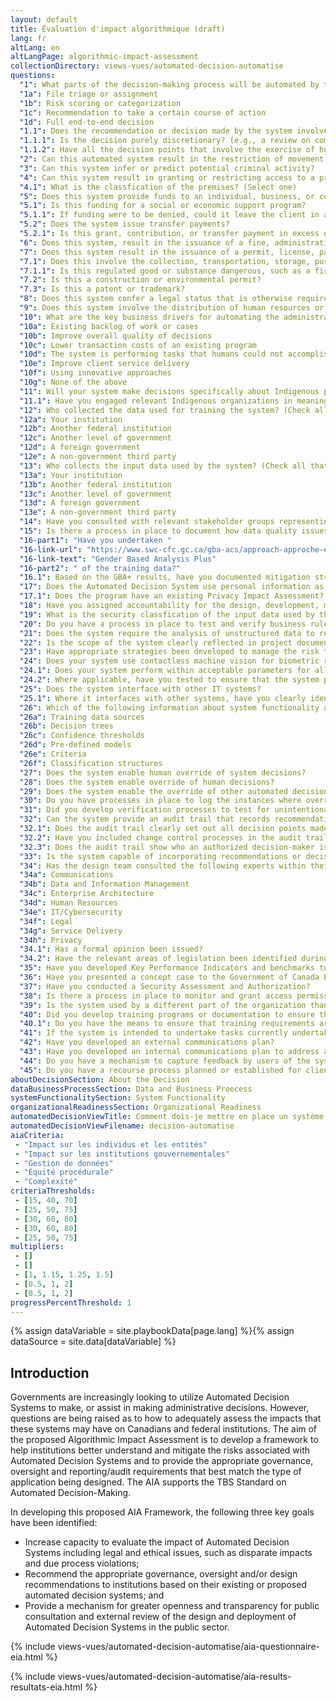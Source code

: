 ```yaml
---
layout: default
title: Évaluation d'impact algorithmique (draft)
lang: fr
altLang: en
altLangPage: algorithmic-impact-assessment
collectionDirectory: views-vues/automated-decision-automatise
questions:
  "1": What parts of the decision-making process will be automated by this system? (Check all that apply)
  "1a": File triage or assignment
  "1b": Risk scoring or categorization
  "1c": Recommendation to take a certain course of action
  "1d": Full end-to-end decision
  "1.1": Does the recommendation or decision made by the system involve discretion?
  "1.1.1": Is the decision purely discretionary? (e.g., a review on compassionate grounds)
  "1.1.2": Have all the decision points that involve the exercise of human discretion or judgement been clearly idenified?
  "2": Can this automated system result in the restriction of movement into, out of, or within Canada?
  "3": Can this system infer or predict potential criminal activity?
  "4": Can this system result in granting or restricting access to a premises or network?
  "4.1": What is the classfication of the premises? (Select one)
  "5": Does this system provide funds to an individual, business, or community?
  "5.1": Is this funding for a social or economic support program?
  "5.1.1": If funding were to be denied, could it leave the client in a precarious economic positions? (e.g., could render an individual homeless or a business to close)
  "5.2": Does the system issue transfer payments?
  "5.2.1": Is this grant, contribution, or transfer payment in excess of $5,000,000?
  "6": Does this system, result in the issuance of a fine, administrative monetary penalty, or a debt collection notice?
  "7": Does this system result in the issuance of a permit, license, patent, or trademark?
  "7.1": Does this involve the collection, transportation, storage, purchase or sale of a regulated good or substance?
  "7.1.1": Is this regulated good or substance dangerous, such as a firearm, toxin, or hazardous material?
  "7.2": Is this a construction or environmental permit?
  "7.3": Is this a patent or trademark?
  "8": Does this system confer a legal status that is otherwise required to receive a benefit or service (e.g., Indian status, veteran status)?
  "9": Does this system involve the distribution of human resources or material in the management of emergencies?
  "10": What are the key business drivers for automating the administrative decision-making process? (Check all that apply)
  "10a": Existing backlog of work or cases
  "10b": Improve overall quality of decisions
  "10c": Lower transaction costs of an existing program
  "10d": The system is performing tasks that humans could not accomplish in a reasonable period of time
  "10e": Improve client service delivery
  "10f": Using innovative approaches
  "10g": None of the above
  "11": Will your system make decisions specifically about Indigenous peoples or territory?
  "11.1": Have you engaged relevant Indigenous organizations in meaningful consultation in the design of the system?
  "12": Who collected the data used for training the system? (Check all that apply)
  "12a": Your institution
  "12b": Another federal institution
  "12c": Another level of government
  "12d": A foreign government
  "12e": A non-government third party
  "13": Who collects the input data used by the system? (Check all that apply)
  "13a": Your institution
  "13b": Another federal institution
  "13c": Another level of government
  "13d": A foreign government
  "13e": A non-government third party
  "14": Have you consulted with relevant stakeholder groups representing those likely to be affected by the decision?
  "15": Is there a process in place to document how data quality issues were resolved during the design process?
  "16-part1": "Have you undertaken "
  "16-link-url": "https://www.swc-cfc.gc.ca/gba-acs/approach-approche-en.html"
  "16-link-text": "Gender Based Analysis Plus"
  "16-part2": " of the training data?"
  "16.1": Based on the GBA+ results, have you documented mitigation strategies?
  "17": Does the Automated Decision System use personal information as input data?
  "17.1": Does the program have an existing Privacy Impact Assessment?
  "18": Have you assigned accountability for the design, development, maintenance, and improvement of the system?
  "19": What is the security classfication of the input data used by the system? (Select one)
  "20": Do you have a process in place to test and verify business rules?
  "21": Does the system require the analysis of unstructured data to render a recommendation or a decision?
  "22": Is the scope of the system clearly reflected in project documentation?
  "23": Have appropriate strategies been developed to manage the risk that outdated or unreliable data is used to make an automated decision?
  "24": Does your system use contactless machine vision for biometric recognition (e.g. facial, full-body person, gait)?
  "24.1": Does your system perform within acceptable parameters for all skin colours as defined by the Fitzpatrick Skin Type scale or similar measurement?
  "24.2": Where applicable, have you tested to ensure that the system performs within acceptable parameters with persons who have a disability that may cause them to be unduly disadvantaged by the machine vision component? (e.g., ensuring that a gait analysis tool does not unduly disadvantage an individual that uses a wheelchair)
  "25": Does the system interface with other IT systems?
  "25.1": Where it interfaces with other systems, have you clearly identified the business processes that occur between systems?
  "26": Which of the following information about system functionality are you planning to make publicly available? (Check all that apply)
  "26a": Training data sources
  "26b": Decision trees
  "26c": Confidence thresholds
  "26d": Pre-defined models
  "26e": Criteria
  "26f": Classification structures
  "27": Does the system enable human override of system decisions?
  "28": Does the system enable override of human decisions?
  "29": Does the system enable the override of other automated decision systems?
  "30": Do you have processes in place to log the instances where overrides were performed?
  "31": Did you develop verification processes to test for unintentional outcomes?
  "32": Can the system provide an audit trail that records recommendations or decisions?
  "32.1": Does the audit trail clearly set out all decision points made by the system?
  "32.2": Have you included change control processes in the audit trail to record modifications to the system's operation or performance?
  "32.3": Does the audit trail show who an authorized decision-maker is?
  "33": Is the system capable of incorporating recommendations or decisions into a statement, reasons or other written notification, where required?
  "34": Has the design team consulted the following experts within their organization?
  "34a": Communications
  "34b": Data and Information Management
  "34c": Enterprise Architecture
  "34d": Human Resources
  "34e": IT/Cybersecurity
  "34f": Legal
  "34g": Service Delivery
  "34h": Privacy
  "34.1": Has a formal opinion been issued?
  "34.2": Have the relevant areas of legislation been identified during the scoping phase?
  "35": Have you developed Key Performance Indicators and benchmarks to measure and improve the system’s performance?
  "36": Have you presented a concept case to the Government of Canada Enterprise Architecture Review Board?
  "37": Have you conducted a Security Assessment and Authorization?
  "38": Is there a process in place to monitor and grant access permission?
  "39": Is the system used by a different part of the organization than the ones who developed it?
  "40": Did you develop training programs or documentation to ensure that the system is used effectively and properly?
  "40.1": Do you have the means to ensure that training requirements are being met?
  "41": If the system is intended to undertake tasks currently undertaken by human staff, have you engaged with your departmental human resources?
  "42": Have you developed an external communications plan?
  "43": Have you developed an internal communications plan to address any potential changes to work practices for officers?
  "44": Do you have a mechanism to capture feedback by users of the system?
  "45": Do you have a recourse process planned or established for clients that wish to challenge the decision?
aboutDecisionSection: About the Decision
dataBusinessProcessSection: Data and Business Proecess
systemFunctionalitySection: System Functionality
organizationalReadinessSection: Organizational Readiness
automatedDecisionViewTitle: Comment dois-je mettre en place un système de décision automatisé? (ébauche)
automatedDecisionViewFilename: decision-automatise
aiaCriteria: 
 - "Impact sur les individus et les entités"
 - "Impact sur les institutions gouvernementales"
 - "Gestion de données"
 - "Équité procédurale"
 - "Complexité"
criteriaThresholds:
 - [15, 40, 70]
 - [25, 50, 75]
 - [30, 60, 80]
 - [30, 60, 80]
 - [25, 50, 75]
multipliers:
 - []
 - []
 - [1, 1.15, 1.25, 1.5]
 - [0.5, 1, 2]
 - [0.5, 1, 2]
progressPercentThreshold: 1
---
```

{% assign dataVariable = site.playbookData[page.lang] %}{%
assign dataSource = site.data[dataVariable] %}
<section>

<div class="wb-inview" data-inview="progress-overlay">

## Introduction

</div>

Governments are increasingly looking to utilize Automated Decision Systems to make, or assist in making administrative decisions. However, questions are being raised as to how to adequately assess the impacts that these systems may have on Canadians and federal institutions. The aim of the proposed Algorithmic Impact Assessment is to develop a framework to help institutions better understand and mitigate the risks associated with Automated Decision Systems and to provide the appropriate governance, oversight and reporting/audit requirements that best match the type of application being designed. The AIA supports the TBS Standard on Automated Decision-Making.

In developing this proposed AIA Framework, the following three key goals have been identified:

- Increase capacity to evaluate the impact of Automated Decision Systems including legal and ethical issues, such as disparate impacts and due process violations;
- Recommend the appropriate governance, oversight and/or design recommendations to institutions based on their existing or proposed automated decision systems; and
- Provide a mechanism for greater openness and transparency for public consultation and external review of the design and deployment of Automated Decision Systems in the public sector.

</section>

{% include views-vues/automated-decision-automatise/aia-questionnaire-eia.html %}

{% include views-vues/automated-decision-automatise/aia-results-resultats-eia.html %}
